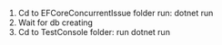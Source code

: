 1. Cd to EFCoreConcurrentIssue folder run: dotnet run
2. Wait for db creating
3. Cd to TestConsole folder: run dotnet run